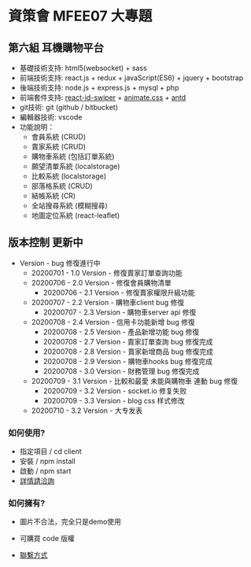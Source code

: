 # 資策會 MFEE07 大專題
## 第六組 耳機購物平台
- 基礎技術支持: html5(websocket) + sass 
- 前端技術支持: react.js + redux + javaScript(ES6) + jquery + bootstrap
- 後端技術支持: node.js + express.js + mysql + php 
- 前端套件支持: [react-id-swiper](https://kidjp85.github.io/example/default/) + [animate.css](https://animate.style/) + [antd](https://ant.design/index-cn)
- git技術: git (github / bitbucket)
- 編輯器技術: vscode
- 功能說明：  
    - 會員系統 (CRUD)
    - 賣家系統 (CRUD)
    - 購物車系統 (包括訂單系統) 
    - 願望清單系統 (localstorage)
    - 比較系統 (localstorage)
    - 部落格系統 (CRUD)
    - 結帳系統 (CR)
    - 全站搜尋系統 (模糊搜尋)
    - 地圖定位系統 (react-leaflet)

## 版本控制 更新中
* Version - bug 修復進行中
    - 20200701 - 1.0 Version - 修復賣家訂單查詢功能
    - 20200706 - 2.0 Version - 修復會員購物清單
        * 20200706 - 2.1 Version - 修復賣家權限升級功能
    - 20200707 - 2.2 Version - 購物車client bug 修復
        * 20200707 - 2.3 Version - 購物車server api 修復
    - 20200708 - 2.4 Version - 信用卡功能新增 bug 修復
        * 20200708 - 2.5 Version - 產品新增功能 bug 修復
        * 20200708 - 2.7 Version - 賣家訂單查詢 bug 修復完成
        * 20200708 - 2.8 Version - 賣家新增商品 bug 修復完成
        * 20200708 - 2.9 Version - 購物車hooks bug 修復完成
        * 20200708 - 3.0 Version - 財務管理 bug 修復完成
    - 20200709 - 3.1 Version - 比較和最愛 未能與購物車 連動 bug 修復
        * 20200709 - 3.2 Version - socket.io 修复失败
        * 20200709 - 3.3 Version - blog css 样式修改
    - 20200710 - 3.2 Version - 大专发表 

### 如何使用? ###
- 指定項目   /   cd client
- 安裝      /   npm install
- 啟動      /   npm start
- [詳情請洽詢](https://treefonts.com/)

### 如何擁有? ###
* 圖片不合法，完全只是demo使用

        
        
* 可購買 code 版權
* [聯繫方式](https://treefonts.com/)